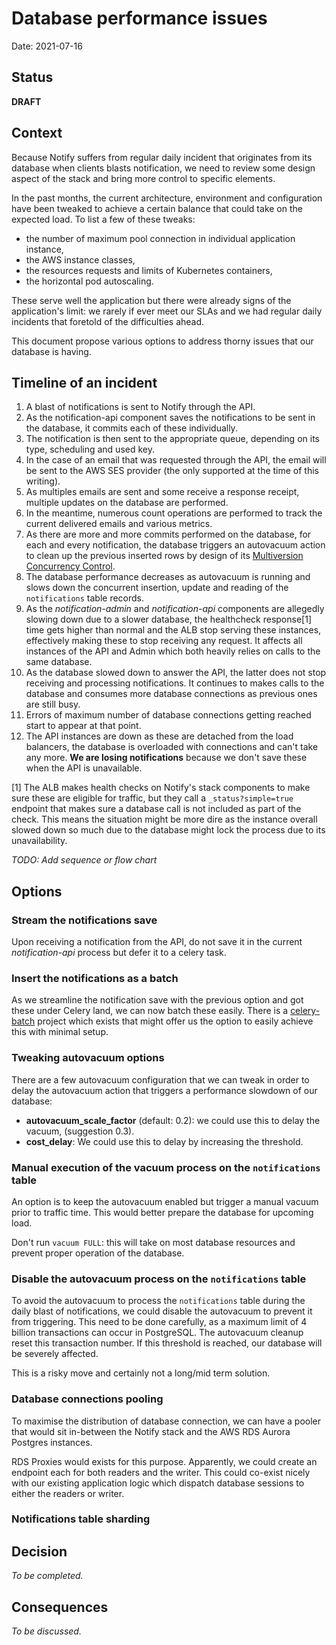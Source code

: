 # Database performance issues

Date: 2021-07-16

## Status

**DRAFT**

## Context

Because Notify suffers from regular daily incident that originates from its
database when clients blasts notification, we need to review some design aspect
of the stack and bring more control to specific elements.

In the past months, the current architecture, environment and configuration have
been tweaked to achieve a certain balance that could take on the expected load.
To list a few of these tweaks:

* the number of maximum pool connection in individual application instance,
* the AWS instance classes,
* the resources requests and limits of Kubernetes containers,
* the horizontal pod autoscaling.

These serve well the application but there were already signs of the
application's limit: we rarely if ever meet our SLAs and we had regular daily
incidents that foretold of the difficulties ahead.

This document propose various options to address thorny issues that our
database is having.

## Timeline of an incident

1. A blast of notifications is sent to Notify through the API.
2. As the notification-api component saves the notifications to be sent in
the database, it commits each of these individually.
3. The notification is then sent to the appropriate queue, depending on its
type, scheduling and used key.
4. In the case of an email that was requested through the API, the email
will be sent to the AWS SES provider (the only supported at the time of
this writing).
5. As multiples emails are sent and some receive a response receipt, multiple
updates on the database are performed.
6. In the meantime, numerous count operations are performed to track the
current delivered emails and various metrics.
7. As there are more and more commits performed on the database, for each and
every notification, the database triggers an autovacuum action to clean up the
previous inserted rows by design of its
[Multiversion Concurrency Control](https://www.postgresql.org/docs/11/mvcc-intro.html).
8. The database performance decreases as autovacuum is running and slows down
the concurrent insertion, update and reading of the `notifications` table
records.
9. As the *notification-admin* and *notification-api* components are allegedly
slowing down due to a slower database, the healthcheck response[1] time gets higher
than normal and the ALB stop serving these instances, effectively making these
to stop receiving any request. It affects all instances of the API and Admin
which both heavily relies on calls to the same database.
10. As the database slowed down to answer the API, the latter does not stop
receiving and processing notifications. It continues to makes calls to the database
and consumes more database connections as previous ones are still busy.
11. Errors of maximum number of database connections getting reached start
to appear at that point.
12. The API instances are down as these are detached from the load balancers,
the database is overloaded with connections and can't take any more. **We are 
losing notifications** because we don't save these when the API is unavailable.

[1] The ALB makes health checks on Notify's stack components to make sure these
are eligible for traffic, but they call a `_status?simple=true` endpoint that makes
sure a database call is not included as part of the check. This means the situation
might be more dire as the instance overall slowed down so much due to the database
might lock the process due to its unavailability.

_TODO: Add sequence or flow chart_

## Options

### Stream the notifications save

Upon receiving a notification from the API, do not save it in the current
*notification-api* process but defer it to a celery task.

### Insert the notifications as a batch

As we streamline the notification save with the previous option and got
these under Celery land, we can now batch these easily. There is a 
[celery-batch](https://pypi.org/project/celery-batches/) project which 
exists that might offer us the option to easily achieve this with minimal
setup.

### Tweaking autovacuum options

There are a few autovacuum configuration that we can tweak in order to delay
the autovacuum action that triggers a performance slowdown of our database:

* **autovacuum_scale_factor** (default: 0.2): we could use this to delay the vacuum, (suggestion 0.3).
* **cost_delay**: We could use this to delay by increasing the threshold.

### Manual execution of the vacuum process on the `notifications` table

An option is to keep the autovacuum enabled but trigger a manual vacuum prior
to traffic time. This would better prepare the database for upcoming load.

Don't run `vacuum FULL`: this will take on most database resources and prevent
proper operation of the database.

### Disable the autovacuum process on the `notifications` table

To avoid the autovacuum to process the `notifications` table during the daily
blast of notifications, we could disable the autovacuum to prevent it from
triggering. This need to be done carefully, as a maximum limit of 4 billion
transactions can occur in PostgreSQL. The autovacuum cleanup reset this
transaction number. If this threshold is reached, our database will be severely
affected.

This is a risky move and certainly not a long/mid term solution.

### Database connections pooling

To maximise the distribution of database connection, we can have a
pooler that would sit in-between the Notify stack and the AWS RDS
Aurora Postgres instances.

RDS Proxies would exists for this purpose. Apparently, we could create an
endpoint each for both readers and the writer. This could co-exist nicely
with our existing application logic which dispatch database sessions to
either the readers or writer.

### Notifications table sharding

## Decision

_To be completed._

## Consequences

_To be discussed._
